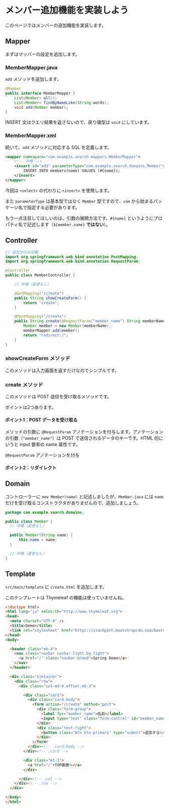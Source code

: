 # メンバー追加機能を実装しよう

このページではメンバーの追加機能を実装します。

## Mapper

まずはマッパーの設定を追加します。

### MemberMapper.java

```add``` メソッドを追加します。

```java
@Mapper
public interface MemberMapper {
    List<Member> all();
    List<Member> findByNameLike(String words);
    void add(Member member);
}
```

INSERT 文はクエリ結果を返さないので、戻り値型は ```void``` にしています。

### MemberMapper.xml

続いて、```add``` メソッドに対応する SQL を定義します。

```xml
<mapper namespace="com.example.search.mappers.MemberMapper">
    <!-- 中略 -->
    <insert id="add" parameterType="com.example.search.domains.Member">
        INSERT INTO members(name) VALUES (#{name});
    </insert>
</mapper>
```

今回は ```<select>``` の代わりに ```<insert>``` を使用します。

また ```parameterType``` は基本型ではなく ```Member``` 型ですので、```com``` から始まるパッケージ名で指定する必要があります。

もう一点注目してほしいのは、引数の展開方法です。```#{name}``` というようにプロパティ名で記述します（```${member.name}``` **ではない**）。

## Controller

```java
// 追加分のみ記載
import org.springframework.web.bind.annotation.PostMapping;
import org.springframework.web.bind.annotation.RequestParam;

@Controller
public class MemberController {

    // 中略（変更なし）

    @GetMapping("/create")
    public String showCreateForm() {
        return "create";
    }

    @PostMapping("/create")
    public String create(@RequestParam("member_name") String memberName) {
        Member member = new Member(memberName);
        memberMapper.add(member);
        return "redirect:/";
    }
}
```

### showCreateForm メソッド

このメソッドは入力画面を返すだけなのでシンプルです。

### create メソッド

このメソッドは POST 送信を受け取るメソッドです。

ポイントは2つあります。

#### ポイント1：POST データを受け取る

メソッドの引数に ```@RequestParam``` アノテーションを付与します。アノテーションの引数（```"member_name"```）は POST で送信されるデータのキーです。HTML 的にいうと input 要素の name 属性です。

```@RequestParam``` アノテーションを付与

#### ポイント2：リダイレクト



## Domain

コントローラーに ```new Member(name)``` と記述しましたが、```Member.java``` には ```name``` だけを受け取るコンストラクタがありませんので、追加しましょう。

```java
package com.example.search.domains;

public class Member {
  // 中略（変更なし）

  public Member(String name) {
      this.name = name;
  }

  // 中略（変更なし）
}
```

## Template

```src/main/template``` に ```create.html``` を追加します。

このテンプレートは Thymeleaf の機能は使っていませんね。

```html
<!doctype html>
<html lang="ja" xmlns:th="http://www.thymeleaf.org">
<head>
  <meta charset="UTF-8" />
  <title>Demo</title>
  <link rel="stylesheet" href="https://stackpath.bootstrapcdn.com/bootstrap/4.1.0/css/bootstrap.min.css" />
</head>
<body>

  <header class="mb-4">
    <nav class="navbar navbar-light bg-light">
      <a href="/" class="navbar-brand">Spring Demo</a>
    </nav>
  </header>

  <div class="container">
    <div class="row">
      <div class="col-md-6 offset-md-3">

        <div class="card">
          <div class="card-body">
            <form action="/create" method="post">
              <div class="form-group">
                <label for="member_name">名前</label>
                <input type="text" class="form-control" id="member_name" name="member_name" required />
              </div>
              <div class="text-right">
                <button class="btn btn-primary" type="submit">追加する</button>
              </div>
            </form>
          </div><!-- .card-body -->
        </div><!-- .card -->

        <div class="mt-3">
          <a href="/">TOP画面へ</a>
        </div>

      </div><!-- .col -->
    </div><!-- .row -->
  </div>

</body>
</html>
```
